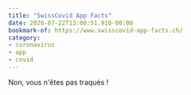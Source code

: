 ```yaml
---
title: "SwissCovid App Facts"
date: 2020-07-22T13:00:51.910-00:00
bookmark-of: https://www.swisscovid-app-facts.ch/
category:
- coronavirus
- app
- covid
---
```

Non, vous n'êtes pas traqués !
